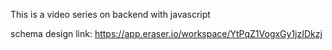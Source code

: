 This is a video series on backend with javascript

schema design link:
https://app.eraser.io/workspace/YtPqZ1VogxGy1jzIDkzj
